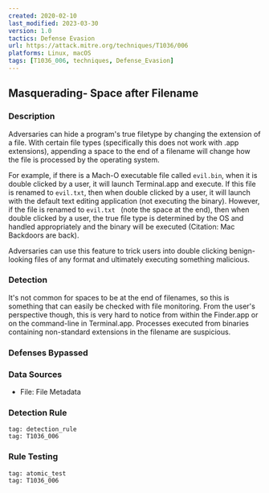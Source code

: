 ```yaml
---
created: 2020-02-10
last_modified: 2023-03-30
version: 1.0
tactics: Defense Evasion
url: https://attack.mitre.org/techniques/T1036/006
platforms: Linux, macOS
tags: [T1036_006, techniques, Defense_Evasion]
---
```


## Masquerading- Space after Filename

### Description

Adversaries can hide a program's true filetype by changing the extension of a file. With certain file types (specifically this does not work with .app extensions), appending a space to the end of a filename will change how the file is processed by the operating system.

For example, if there is a Mach-O executable file called <code>evil.bin</code>, when it is double clicked by a user, it will launch Terminal.app and execute. If this file is renamed to <code>evil.txt</code>, then when double clicked by a user, it will launch with the default text editing application (not executing the binary). However, if the file is renamed to <code>evil.txt </code> (note the space at the end), then when double clicked by a user, the true file type is determined by the OS and handled appropriately and the binary will be executed (Citation: Mac Backdoors are back).

Adversaries can use this feature to trick users into double clicking benign-looking files of any format and ultimately executing something malicious.

### Detection

It's not common for spaces to be at the end of filenames, so this is something that can easily be checked with file monitoring. From the user's perspective though, this is very hard to notice from within the Finder.app or on the command-line in Terminal.app. Processes executed from binaries containing non-standard extensions in the filename are suspicious.

### Defenses Bypassed



### Data Sources

  - File: File Metadata
### Detection Rule

```query
tag: detection_rule
tag: T1036_006
```

### Rule Testing

```query
tag: atomic_test
tag: T1036_006
```
